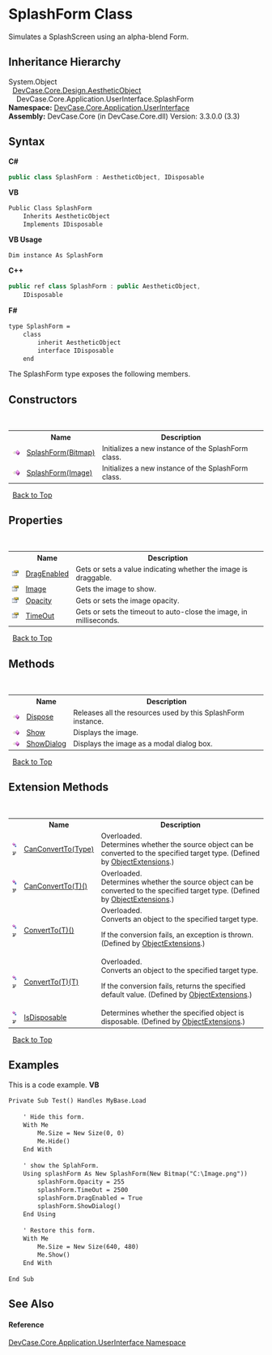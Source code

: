 # SplashForm Class
 

Simulates a SplashScreen using an alpha-blend Form.


## Inheritance Hierarchy
System.Object<br />&nbsp;&nbsp;<a href="T_DevCase_Core_Design_AestheticObject">DevCase.Core.Design.AestheticObject</a><br />&nbsp;&nbsp;&nbsp;&nbsp;DevCase.Core.Application.UserInterface.SplashForm<br />
**Namespace:**&nbsp;<a href="N_DevCase_Core_Application_UserInterface">DevCase.Core.Application.UserInterface</a><br />**Assembly:**&nbsp;DevCase.Core (in DevCase.Core.dll) Version: 3.3.0.0 (3.3)

## Syntax

**C#**<br />
``` C#
public class SplashForm : AestheticObject, IDisposable
```

**VB**<br />
``` VB
Public Class SplashForm
	Inherits AestheticObject
	Implements IDisposable
```

**VB Usage**<br />
``` VB Usage
Dim instance As SplashForm
```

**C++**<br />
``` C++
public ref class SplashForm : public AestheticObject, 
	IDisposable
```

**F#**<br />
``` F#
type SplashForm =  
    class
        inherit AestheticObject
        interface IDisposable
    end
```

The SplashForm type exposes the following members.


## Constructors
&nbsp;<table><tr><th></th><th>Name</th><th>Description</th></tr><tr><td>![Public method](media/pubmethod.gif "Public method")</td><td><a href="M_DevCase_Core_Application_UserInterface_SplashForm__ctor">SplashForm(Bitmap)</a></td><td>
Initializes a new instance of the SplashForm class.</td></tr><tr><td>![Public method](media/pubmethod.gif "Public method")</td><td><a href="M_DevCase_Core_Application_UserInterface_SplashForm__ctor_1">SplashForm(Image)</a></td><td>
Initializes a new instance of the SplashForm class.</td></tr></table>&nbsp;
<a href="#splashform-class">Back to Top</a>

## Properties
&nbsp;<table><tr><th></th><th>Name</th><th>Description</th></tr><tr><td>![Public property](media/pubproperty.gif "Public property")</td><td><a href="P_DevCase_Core_Application_UserInterface_SplashForm_DragEnabled">DragEnabled</a></td><td>
Gets or sets a value indicating whether the image is draggable.</td></tr><tr><td>![Public property](media/pubproperty.gif "Public property")</td><td><a href="P_DevCase_Core_Application_UserInterface_SplashForm_Image">Image</a></td><td>
Gets the image to show.</td></tr><tr><td>![Public property](media/pubproperty.gif "Public property")</td><td><a href="P_DevCase_Core_Application_UserInterface_SplashForm_Opacity">Opacity</a></td><td>
Gets or sets the image opacity.</td></tr><tr><td>![Public property](media/pubproperty.gif "Public property")</td><td><a href="P_DevCase_Core_Application_UserInterface_SplashForm_TimeOut">TimeOut</a></td><td>
Gets or sets the timeout to auto-close the image, in milliseconds.</td></tr></table>&nbsp;
<a href="#splashform-class">Back to Top</a>

## Methods
&nbsp;<table><tr><th></th><th>Name</th><th>Description</th></tr><tr><td>![Public method](media/pubmethod.gif "Public method")</td><td><a href="M_DevCase_Core_Application_UserInterface_SplashForm_Dispose">Dispose</a></td><td>
Releases all the resources used by this SplashForm instance.</td></tr><tr><td>![Public method](media/pubmethod.gif "Public method")</td><td><a href="M_DevCase_Core_Application_UserInterface_SplashForm_Show">Show</a></td><td>
Displays the image.</td></tr><tr><td>![Public method](media/pubmethod.gif "Public method")</td><td><a href="M_DevCase_Core_Application_UserInterface_SplashForm_ShowDialog">ShowDialog</a></td><td>
Displays the image as a modal dialog box.</td></tr></table>&nbsp;
<a href="#splashform-class">Back to Top</a>

## Extension Methods
&nbsp;<table><tr><th></th><th>Name</th><th>Description</th></tr><tr><td>![Public Extension Method](media/pubextension.gif "Public Extension Method")![Code example](media/CodeExample.png "Code example")</td><td><a href="M_DevCase_Core_Extensions_Object_ObjectExtensions_CanConvertTo">CanConvertTo(Type)</a></td><td>Overloaded.  
Determines whether the source object can be converted to the specified target type.
 (Defined by <a href="T_DevCase_Core_Extensions_Object_ObjectExtensions">ObjectExtensions</a>.)</td></tr><tr><td>![Public Extension Method](media/pubextension.gif "Public Extension Method")![Code example](media/CodeExample.png "Code example")</td><td><a href="M_DevCase_Core_Extensions_Object_ObjectExtensions_CanConvertTo__1">CanConvertTo(T)()</a></td><td>Overloaded.  
Determines whether the source object can be converted to the specified target type.
 (Defined by <a href="T_DevCase_Core_Extensions_Object_ObjectExtensions">ObjectExtensions</a>.)</td></tr><tr><td>![Public Extension Method](media/pubextension.gif "Public Extension Method")![Code example](media/CodeExample.png "Code example")</td><td><a href="M_DevCase_Core_Extensions_Object_ObjectExtensions_ConvertTo__1">ConvertTo(T)()</a></td><td>Overloaded.  
Converts an object to the specified target type. 

 If the conversion fails, an exception is thrown.
 (Defined by <a href="T_DevCase_Core_Extensions_Object_ObjectExtensions">ObjectExtensions</a>.)</td></tr><tr><td>![Public Extension Method](media/pubextension.gif "Public Extension Method")![Code example](media/CodeExample.png "Code example")</td><td><a href="M_DevCase_Core_Extensions_Object_ObjectExtensions_ConvertTo__1_1">ConvertTo(T)(T)</a></td><td>Overloaded.  
Converts an object to the specified target type. 

 If the conversion fails, returns the specified default value.
 (Defined by <a href="T_DevCase_Core_Extensions_Object_ObjectExtensions">ObjectExtensions</a>.)</td></tr><tr><td>![Public Extension Method](media/pubextension.gif "Public Extension Method")![Code example](media/CodeExample.png "Code example")</td><td><a href="M_DevCase_Core_Extensions_Object_ObjectExtensions_IsDisposable">IsDisposable</a></td><td>
Determines whether the specified object is disposable.
 (Defined by <a href="T_DevCase_Core_Extensions_Object_ObjectExtensions">ObjectExtensions</a>.)</td></tr></table>&nbsp;
<a href="#splashform-class">Back to Top</a>

## Examples
This is a code example. 
**VB**<br />
``` VB
Private Sub Test() Handles MyBase.Load

    ' Hide this form.
    With Me
        Me.Size = New Size(0, 0)
        Me.Hide()
    End With

    ' show the SplahForm.
    Using splashForm As New SplashForm(New Bitmap("C:\Image.png"))
        splashForm.Opacity = 255
        splashForm.TimeOut = 2500
        splashForm.DragEnabled = True
        splashForm.ShowDialog()
    End Using

    ' Restore this form.
    With Me
        Me.Size = New Size(640, 480)
        Me.Show()
    End With

End Sub
```


## See Also


#### Reference
<a href="N_DevCase_Core_Application_UserInterface">DevCase.Core.Application.UserInterface Namespace</a><br />